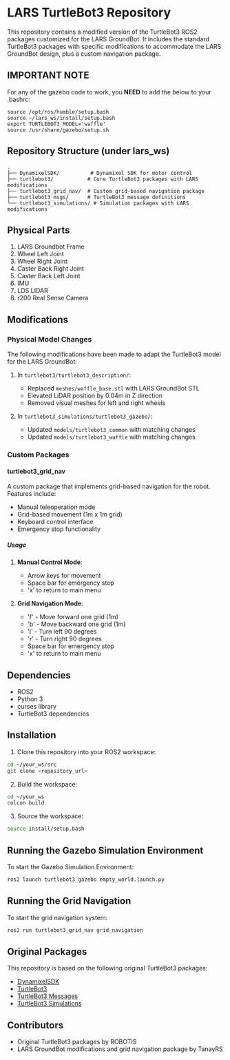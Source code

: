 # LARS TurtleBot3 Repository

This repository contains a modified version of the TurtleBot3 ROS2 packages customized for the LARS GroundBot. It includes the standard TurtleBot3 packages with specific modifications to accommodate the LARS GroundBot design, plus a custom navigation package.

## IMPORTANT NOTE

For any of the gazebo code to work, you **NEED** to add the below to your .bashrc:

```
source /opt/ros/humble/setup.bash
source ~/lars_ws/install/setup.bash
export TURTLEBOT3_MODEL='waffle'
source /usr/share/gazebo/setup.sh
```

## Repository Structure (under lars_ws)

```
.
├── DynamixelSDK/          # Dynamixel SDK for motor control
├── turtlebot3/           # Core TurtleBot3 packages with LARS modifications
├── turtlebot3_grid_nav/  # Custom grid-based navigation package
├── turtlebot3_msgs/      # TurtleBot3 message definitions
└── turtlebot3_simulations/ # Simulation packages with LARS modifications
```
## Physical Parts

1. LARS Groundbot Frame
2. Wheel Left Joint
3. Wheel Right Joint
4. Caster Back Right Joint
5. Caster Back Left Joint
6. IMU
7. LDS LIDAR
8. r200 Real Sense Camera
   
## Modifications

### Physical Model Changes

The following modifications have been made to adapt the TurtleBot3 model for the LARS GroundBot:

1. In `turtlebot3/turtlebot3_description/`:
   - Replaced `meshes/waffle_base.stl` with LARS GroundBot STL
   - Elevated LiDAR position by 0.04m in Z direction
   - Removed visual meshes for left and right wheels

2. In `turtlebot3_simulations/turtlebot3_gazebo/`:
   - Updated `models/turtlebot3_common` with matching changes
   - Updated `models/turtlebot3_waffle` with matching changes

### Custom Packages

#### turtlebot3_grid_nav

A custom package that implements grid-based navigation for the robot. Features include:

- Manual teleoperation mode
- Grid-based movement (1m x 1m grid)
- Keyboard control interface
- Emergency stop functionality

##### Usage

1. **Manual Control Mode**:
   - Arrow keys for movement
   - Space bar for emergency stop
   - 'x' to return to main menu

2. **Grid Navigation Mode**:
   - 'f' - Move forward one grid (1m)
   - 'b' - Move backward one grid (1m)
   - 'l' - Turn left 90 degrees
   - 'r' - Turn right 90 degrees
   - Space bar for emergency stop
   - 'x' to return to main menu

## Dependencies

- ROS2
- Python 3
- curses library
- TurtleBot3 dependencies

## Installation

1. Clone this repository into your ROS2 workspace:
```bash
cd ~/your_ws/src
git clone <repository_url>
```

2. Build the workspace:
```bash
cd ~/your_ws
colcon build
```

3. Source the workspace:
```bash
source install/setup.bash
```
## Running the Gazebo Simulation Environment

To start the Gazebo Simulation Environment:
```bash
ros2 launch turtlebot3_gazebo empty_world.launch.py
```

## Running the Grid Navigation

To start the grid navigation system:
```bash
ros2 run turtlebot3_grid_nav grid_navigation
```

## Original Packages

This repository is based on the following original TurtleBot3 packages:
- [DynamixelSDK](https://github.com/ROBOTIS-GIT/DynamixelSDK)
- [TurtleBot3](https://github.com/ROBOTIS-GIT/turtlebot3)
- [TurtleBot3 Messages](https://github.com/ROBOTIS-GIT/turtlebot3_msgs)
- [TurtleBot3 Simulations](https://github.com/ROBOTIS-GIT/turtlebot3_simulations)

## Contributors

- Original TurtleBot3 packages by ROBOTIS
- LARS GroundBot modifications and grid navigation package by TanayRS
